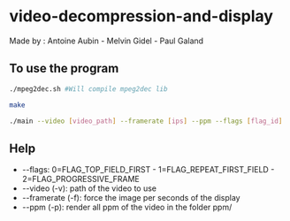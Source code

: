 # video-decompression-and-display

Made by : 
Antoine Aubin - Melvin Gidel - Paul Galand

## To use the program 
```sh
./mpeg2dec.sh #Will compile mpeg2dec lib

make

./main --video [video_path] --framerate [ips] --ppm --flags [flag_id]
```

## Help
- --flags: 0=FLAG_TOP_FIELD_FIRST - 1=FLAG_REPEAT_FIRST_FIELD - 2=FLAG_PROGRESSIVE_FRAME
- --video (-v): path of the video to use
- --framerate (-f): force the image per seconds of the display
- --ppm (-p): render all ppm of the video in the folder ppm/
